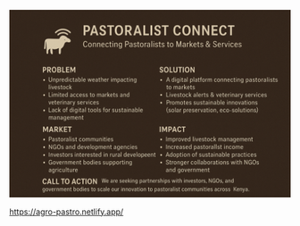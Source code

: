 [![Pitch Deck Slide](pitchdeck.png)](https://link-to-full-pitch-deck.com)

https://agro-pastro.netlify.app/
